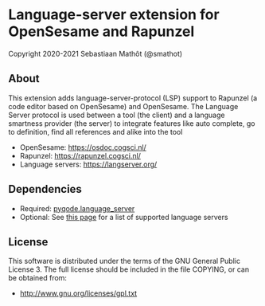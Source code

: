 # Language-server extension for OpenSesame and Rapunzel

Copyright 2020-2021 Sebastiaan Mathôt (@smathot)


## About

This extension adds language-server-protocol (LSP) support to Rapunzel (a code editor based on OpenSesame) and OpenSesame. The Language Server protocol is used between a tool (the client) and a language smartness provider (the server) to integrate features like auto complete, go to definition, find all references and alike into the tool

- OpenSesame: <https://osdoc.cogsci.nl/>
- Rapunzel: <https://rapunzel.cogsci.nl/>
- Language servers: <https://langserver.org/>


## Dependencies


- Required: [pyqode.language_server](https://github.com/open-cogsci/pyqode.language_server)
- Optional: See [this page](https://rapunzel.cogsci.nl/manual/language-server) for a list of supported language servers



## License

This software is distributed under the terms of the GNU General Public License 3. The full license should be included in the file COPYING, or can be obtained from:

- <http://www.gnu.org/licenses/gpl.txt>
